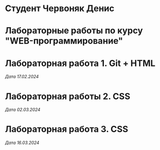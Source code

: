 # Студент Червоняк Денис

# Лабораторные работы по курсу "WEB-программирование"

# Лабораторная работа 1. Git + HTML

*Дата 17.02.2024*

# Лабораторная работы 2. CSS

*Дата 02.03.2024*

# Лабораторная работа 3. CSS

*Дата 16.03.2024*